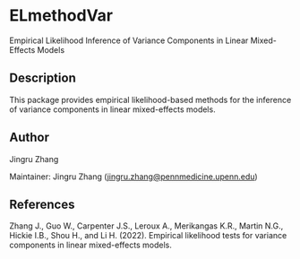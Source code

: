 # ELmethodVar

Empirical Likelihood Inference of Variance Components in Linear Mixed-Effects Models

## Description
This package provides empirical likelihood-based methods for the inference of  variance components in linear mixed-effects models.

## Author
Jingru Zhang

Maintainer: Jingru Zhang (jingru.zhang@pennmedicine.upenn.edu)

## References
Zhang J., Guo W., Carpenter J.S., Leroux A., Merikangas K.R., Martin N.G., Hickie I.B., Shou H., and Li H. (2022). Empirical likelihood tests for variance components in linear
mixed-effects models. 

